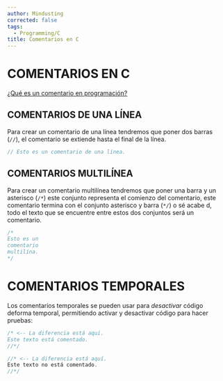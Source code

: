 ```yaml
---
author: Mindusting
corrected: false
tags:
  - Programming/C
title: Comentarios en C
---
```


# COMENTARIOS EN C

[¿Qué es un comentario en programación?](../pc/pc_comment.md)

## COMENTARIOS DE UNA LÍNEA

Para crear un comentario de una línea tendremos que poner dos barras (`//`), el comentario se extiende hasta el final de la línea.

```c
// Esto es un comentario de una línea.
```

## COMENTARIOS MULTILÍNEA

Para crear un comentario multilínea tendremos que poner una barra y un asterisco (`/*`) este conjunto representa el comienzo del comentario, este comentario termina con el conjunto asterisco y barra (`*/`) o sé acabe d, todo el texto que se encuentre entre estos dos conjuntos será un comentario.

```c
/*
Esto es un
comentario
multilína.
*/
```

# COMENTARIOS TEMPORALES

Los comentarios temporales se pueden usar para *desactivar* código deforma temporal, permitiendo activar y desactivar código para hacer pruebas:

```c
/* <-- La diferencia está aquí.
Este texto está comentado.
//*/

//* <-- La diferencia está aquí.
Este texto no está comentado.
//*/
```
